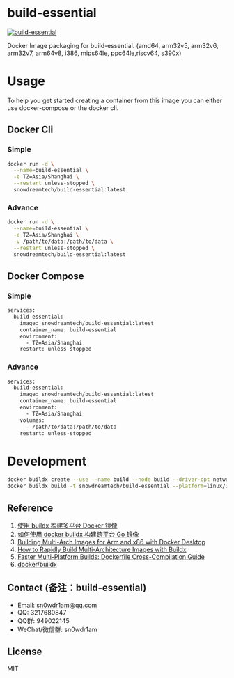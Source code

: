 # build-essential

[![build-essential](http://dockeri.co/image/snowdreamtech/build-essential)](https://hub.docker.com/r/snowdreamtech/build-essential)

Docker Image packaging for build-essential. (amd64, arm32v5,  arm32v6, arm32v7, arm64v8, i386, mips64le, ppc64le,riscv64, s390x)

# Usage

To help you get started creating a container from this image you can either use docker-compose or the docker cli.

## Docker Cli

### Simple

```bash
docker run -d \
  --name=build-essential \
  -e TZ=Asia/Shanghai \
  --restart unless-stopped \
  snowdreamtech/build-essential:latest
```

### Advance

```bash
docker run -d \
  --name=build-essential \
  -e TZ=Asia/Shanghai \
  -v /path/to/data:/path/to/data \
  --restart unless-stopped \
  snowdreamtech/build-essential:latest
```

## Docker Compose

### Simple

```bash
services:
  build-essential:
    image: snowdreamtech/build-essential:latest
    container_name: build-essential
    environment:
      - TZ=Asia/Shanghai
    restart: unless-stopped
```

### Advance

```bash
services:
  build-essential:
    image: snowdreamtech/build-essential:latest
    container_name: build-essential
    environment:
      - TZ=Asia/Shanghai
    volumes:
      - /path/to/data:/path/to/data
    restart: unless-stopped
```

# Development

```bash
docker buildx create --use --name build --node build --driver-opt network=host
docker buildx build -t snowdreamtech/build-essential --platform=linux/386,linux/amd64,linux/arm/v6,linux/arm/v7,linux/arm64,linux/ppc64le,linux/riscv64,linux/s390x . --push
```

## Reference

1. [使用 buildx 构建多平台 Docker 镜像](https://icloudnative.io/posts/multiarch-docker-with-buildx/)
1. [如何使用 docker buildx 构建跨平台 Go 镜像](https://waynerv.com/posts/building-multi-architecture-images-with-docker-buildx/#buildx-%E7%9A%84%E8%B7%A8%E5%B9%B3%E5%8F%B0%E6%9E%84%E5%BB%BA%E7%AD%96%E7%95%A5)
1. [Building Multi-Arch Images for Arm and x86 with Docker Desktop](https://www.docker.com/blog/multi-arch-images/)
1. [How to Rapidly Build Multi-Architecture Images with Buildx](https://www.docker.com/blog/how-to-rapidly-build-multi-architecture-images-with-buildx/)
1. [Faster Multi-Platform Builds: Dockerfile Cross-Compilation Guide](https://www.docker.com/blog/faster-multi-platform-builds-dockerfile-cross-compilation-guide/)
1. [docker/buildx](https://github.com/docker/buildx)

## Contact (备注：build-essential)

* Email: sn0wdr1am@qq.com
* QQ: 3217680847
* QQ群: 949022145
* WeChat/微信群: sn0wdr1am

## License

MIT

